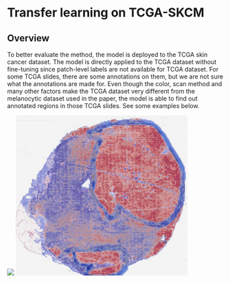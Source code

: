 # Transfer learning on TCGA-SKCM

## Overview
To better evaluate the method, the model is deployed to the TCGA skin cancer dataset. The model is directly applied to the TCGA dataset without fine-tuning since patch-level labels are not available for TCGA dataset. For some TCGA slides, there are some annotations on them, but we are not sure what the annotations are made for. Even though the color, scan method and many other factors make the TCGA dataset very different from the melanocytic dataset used in the paper, the model is able to find out annotated regions in those TCGA slides. See some examples below.

<img src="./images/TCGA-D3-A2JD-06Z-00-DX1_B6DBA83D-6C77-4F73-87B8-30487C8AB7C1.png" width="400"> <img src="./images/TCGA-D3-A2JD-06Z-00-DX1_B6DBA83D-6C77-4F73-87B8-30487C8AB7C1_heat_.png" width="400">

